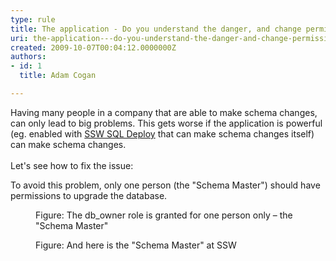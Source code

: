 ```yaml
---
type: rule
title: The application - Do you understand the danger, and change permissions so "Schema Changes" can only be done by the "Schema Master"?
uri: the-application---do-you-understand-the-danger-and-change-permissions-so-schema-changes-can-only-be-done-by-the-schema-master
created: 2009-10-07T00:04:12.0000000Z
authors:
- id: 1
  title: Adam Cogan

---
```




<span class='intro'> Having many people in a company&#160;that are able to make schema changes, can only lead to big problems. This gets worse if the application is powerful (eg. enabled with <a href="http&#58;//www.ssw.com.au/SSW/SQLDeploy/">SSW SQL Deploy</a> that can make schema changes itself) can make schema changes. <br>
<br>
Let's see&#160;how to fix&#160;the issue&#58; 
 </span>

To avoid this problem, only one person (the &quot;Schema Master&quot;) should have permissions to upgrade the database.
<dl>
    <dt><img alt="" src="/Standards/SoftwareDevelopment/RulesToBetterSQLServerSchemaDeployment/PublishingImages/FullPermission.jpg" /> </dt>
    <dd>Figure&#58; The db_owner role is granted for one person only – the &quot;Schema Master&quot; </dd>
</dl>
<dl class="image">
    <dt><img alt="" src="/Standards/SoftwareDevelopment/RulesToBetterSQLServerSchemaDeployment/PublishingImages/Adam.jpg" /> </dt>
    <dd>Figure&#58; And here is the &quot;Schema Master&quot; at SSW </dd>
</dl>



